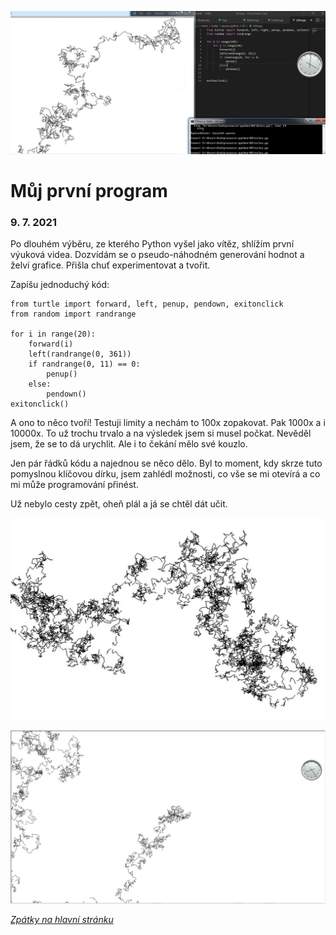 ![](../Obrazky/PrvniProgram/RandomPicture1.jpg)

# Můj první program

### 9. 7. 2021
Po dlouhém výběru, ze kterého Python vyšel jako vítěz, shlížím první výuková videa. Dozvídám se o pseudo-náhodném generování hodnot a želví grafice. Přišla chuť experimentovat a tvořit.



Zapíšu jednoduchý kód:

```
from turtle import forward, left, penup, pendown, exitonclick
from random import randrange

for i in range(20):
    forward(i)
    left(randrange(0, 361))
    if randrange(0, 11) == 0:
        penup()
    else:
        pendown()
exitonclick()
```

A ono to něco tvoří! Testuji limity a nechám to 100x zopakovat. Pak 1000x a i 10000x. To už trochu trvalo a na výsledek jsem si musel počkat. Nevěděl jsem, že se to dá urychlit. Ale i to čekání mělo své kouzlo. 

Jen pár řádků kódu a najednou se něco dělo. Byl to moment, kdy skrze tuto pomyslnou klíčovou dírku, jsem zahlédl možnosti, co vše se mi otevírá a co mi může programování přinést. 

Už nebylo cesty zpět, oheň plál a já se chtěl dát učit.

![](../Obrazky/PrvniProgram/RandomPicture4.jpg)

![](../Obrazky/PrvniProgram/RandomPicture3.jpg)

[*Zpátky na hlavní stránku*](https://github.com/Sudip2708/3roky#23-%C4%8Dervenec-2021)
